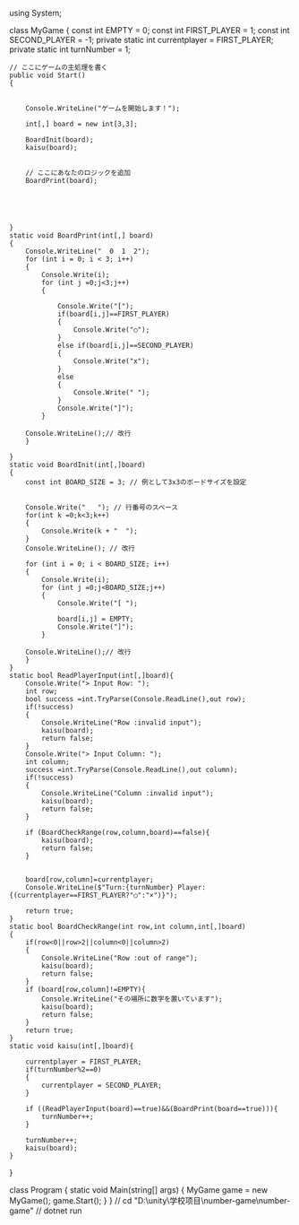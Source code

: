 using System;

class MyGame
{
        const int EMPTY = 0;
        const int FIRST_PLAYER = 1;
        const int SECOND_PLAYER = -1;
        private static int currentplayer = FIRST_PLAYER;
        private static int turnNumber = 1;

    // ここにゲームの主処理を書く
    public void Start()
    {

        
        Console.WriteLine("ゲームを開始します！");
        
        int[,] board = new int[3,3]; 
        
        BoardInit(board);
        kaisu(board);
        
        
        // ここにあなたのロジックを追加
        BoardPrint(board);



 
        
    }
    static void BoardPrint(int[,] board)
    {
        Console.WriteLine("  0  1  2");
        for (int i = 0; i < 3; i++)
        {
            Console.Write(i);
            for (int j =0;j<3;j++)
            {
                
                Console.Write("[");
                if(board[i,j]==FIRST_PLAYER)
                {
                    Console.Write("○");
                }
                else if(board[i,j]==SECOND_PLAYER)
                {
                    Console.Write("x");
                }
                else
                {
                    Console.Write(" ");
                }
                Console.Write("]");
            }
            
        Console.WriteLine();// 改行
        }

    }
    static void BoardInit(int[,]board)
    {
        const int BOARD_SIZE = 3; // 例として3x3のボードサイズを設定
        
        
        Console.Write("   "); // 行番号のスペース
        for(int k =0;k<3;k++)
        {
            Console.Write(k + "  ");
        }
        Console.WriteLine(); // 改行

        for (int i = 0; i < BOARD_SIZE; i++)
        {
            Console.Write(i);
            for (int j =0;j<BOARD_SIZE;j++)
            {
                Console.Write("[ ");
                
                board[i,j] = EMPTY;
                Console.Write("]");
            }
            
        Console.WriteLine();// 改行
        }
    }
    static bool ReadPlayerInput(int[,]board){
        Console.Write("> Input Row: ");
        int row;
        bool success =int.TryParse(Console.ReadLine(),out row);
        if(!success)
        {
            Console.WriteLine("Row :invalid input");
            kaisu(board);
            return false;
        }
        Console.Write("> Input Column: ");
        int column;
        success =int.TryParse(Console.ReadLine(),out column);
        if(!success)
        {
            Console.WriteLine("Column :invalid input");
            kaisu(board);
            return false;
        }
        
        if (BoardCheckRange(row,column,board)==false){
            kaisu(board);
            return false;
        }
    
            
        board[row,column]=currentplayer;
        Console.WriteLine($"Turn:{turnNumber} Player:{(currentplayer==FIRST_PLAYER?"○":"×")}");
        
        return true;
    }
    static bool BoardCheckRange(int row,int column,int[,]board)
    {
        if(row<0||row>2||column<0||column>2)
        {
            Console.WriteLine("Row :out of range");
            kaisu(board);
            return false;
        }
        if (board[row,column]!=EMPTY){
            Console.WriteLine("その場所に数字を置いています");
            kaisu(board);
            return false;
        }
        return true;
    }
    static void kaisu(int[,]board){
        
        currentplayer = FIRST_PLAYER;
        if(turnNumber%2==0)
        {
            currentplayer = SECOND_PLAYER;
        }
        
        if ((ReadPlayerInput(board)==true)&&(BoardPrint(board==true))){
            turnNumber++;
        }
        
        turnNumber++;
        kaisu(board);
    }
    
}

class Program
{
    static void Main(string[] args)
    {
        MyGame game = new MyGame();
        game.Start();
    }
}
//   cd "D:\unity\学校项目\number-game\number-game"
//      dotnet run